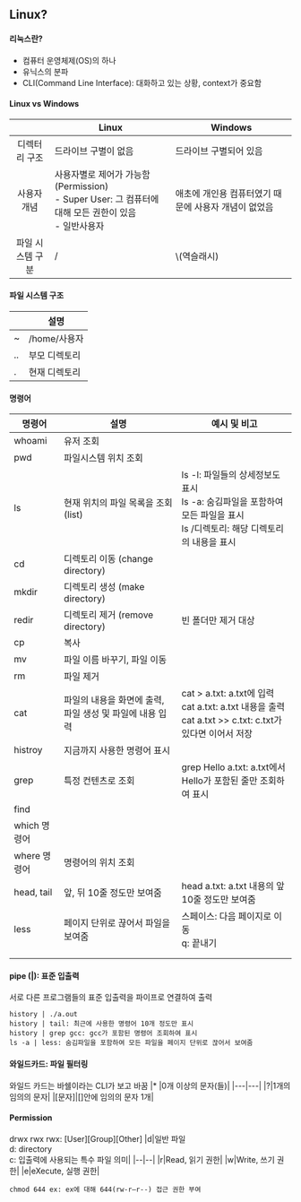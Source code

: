 ## Linux?

#### 리눅스란?
- 컴퓨터 운영체제(OS)의 하나  
- 유닉스의 분파
- CLI(Command Line Interface): 대화하고 있는 상황, context가 중요함

#### Linux vs Windows

|  |Linux|Windows|
|:--:|------------|-----------|
|디렉터리 구조|드라이브 구별이 없음|드라이브 구별되어 있음|
|사용자 개념|사용자별로 제어가 가능함(Permission) <br> - Super User: 그 컴퓨터에 대해 모든 권한이 있음 <br> - 일반사용자|애초에 개인용 컴퓨터였기 때문에 사용자 개념이 없었음|
|파일 시스템 구분| / | \\(역슬래시)|

#### 파일 시스템 구조
||설명|
|--|---|
|~|/home/사용자|
|..|부모 디렉토리|
|.|현재 디렉토리|

#### 명령어

|명령어|설명|예시 및 비고|
|-----|-----|---|
|whoami|유저 조회||
|pwd|파일시스템 위치 조회||
|ls|현재 위치의 파일 목록을 조회 (list)|ls -l: 파일들의 상세정보도 표시 <br> ls -a: 숨김파일을 포함하여 모든 파일을 표시 <br> ls /디렉토리: 해당 디렉토리의 내용을 표시|
|cd|디렉토리 이동 (change directory)||
|mkdir|디렉토리 생성 (make directory)||
|redir|디렉토리 제거 (remove directory)|빈 폴더만 제거 대상|
|cp|복사||
|mv|파일 이름 바꾸기, 파일 이동||
|rm|파일 제거||
|cat|파일의 내용을 화면에 출력, 파일 생성 및 파일에 내용 입력|cat > a.txt: a.txt에 입력 <br> cat a.txt: a.txt 내용을 출력 <br> cat a.txt >> c.txt: c.txt가 있다면 이어서 저장|
|histroy|지금까지 사용한 명령어 표시||
|grep|특정 컨텐츠로 조회|grep Hello a.txt: a.txt에서 Hello가 포함된 줄만 조회하여 표시|
|find|||
|which 명령어|||
|where 명령어|명령어의 위치 조회||
|head, tail| 앞, 뒤 10줄 정도만 보여줌|head a.txt: a.txt 내용의 앞 10줄 정도만 보여줌|
|less|페이지 단위로 끊어서 파일을 보여줌|스페이스: 다음 페이지로 이동 <br> q: 끝내기|
||||
||||

#### pipe (|): 표준 입출력
서로 다른 프로그램들의 표준 입출력을 파이프로 연결하여 출력
```
history | ./a.out
history | tail: 최근에 사용한 명령어 10개 정도만 표시
history | grep gcc: gcc가 포함된 명령어 조회하여 표시
ls -a | less: 숨김파일을 포함하여 모든 파일을 페이지 단위로 끊어서 보여줌
```

#### 와일드카드: 파일 필터링
와일드 카드는 바쉘이라는 CLI가 보고 바꿈
|* |0개 이상의 문자(들)|
|---|---|
|?|1개의 임의의 문자|
|[문자]|[]안에 임의의 문자 1개|

#### Permission
drwx rwx rwx: [User][Group][Other]
|d|일반 파일 <br> d: directory <br> c: 입출력에 사용되는 특수 파일 의미|
|--|--|
|r|Read, 읽기 권한|
|w|Write, 쓰기 권한|
|e|eXecute, 실행 권한|

```
chmod 644 ex: ex에 대해 644(rw-r—r--) 접근 권한 부여
```
